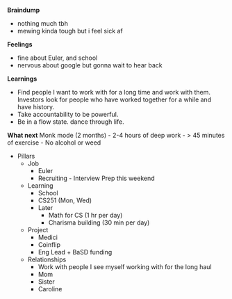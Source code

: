 **Braindump**
- nothing much tbh
- mewing kinda tough but i feel sick af

**Feelings**
- fine about Euler, and school
- nervous about google but gonna wait to hear back

**Learnings**
- Find people I want to work with for a long time and work with them. Investors look for people who have worked together for a while and have history.
- Take accountability to be powerful.
- Be in a flow state. dance through life.

**What next**
Monk mode (2 months)
	- 2-4 hours of deep work 
	- > 45 minutes of exercise
	- No alcohol or weed
- Pillars
	- Job
		- Euler
		- Recruiting - Interview Prep this weekend
	* Learning
		* School
		* CS251 (Mon, Wed)
		* Later
			* Math for CS (1 hr per day)
			* Charisma building (30 min per day)
	* Project
		* Medici
		* Coinflip
		* Eng Lead + BaSD funding
	* Relationships
		* Work with people I see myself working with for the long haul
		* Mom
		* Sister
		* Caroline